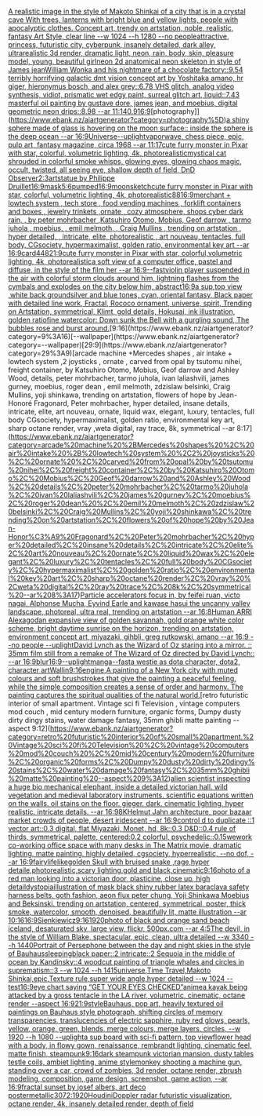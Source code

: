 [A realistic image in the style of Makoto Shinkai of a city that is in a crystal cave With trees, lanterns with bright blue and yellow lights, people with apocalyptic clothes. Concept art, trendy on artstation, noble, realistic, fantasy Art Style, clear line  --w 1024  --h 1280 --no people](https://www.ebank.nz/aiartgenerator?category=A%20realistic%20image%20in%20the%20style%20of%20Makoto%20Shinkai%20of%20a%20city%20that%20is%20in%20a%20crystal%20cave%20With%20trees%2C%20lanterns%20with%20bright%20blue%20and%20yellow%20lights%2C%20people%20with%20apocalyptic%20clothes.%20Concept%20art%2C%20trendy%20on%20artstation%2C%20noble%2C%20realistic%2C%20fantasy%20Art%20Style%2C%20clear%20line%20%20--w%201024%20%20--h%201280%20--no%20people)[attractive, princess, futuristic city, cyberpunk, insanely detailed, dark alley, ultrarealistic 3d render, dramatic light, neon, rain, body, skin, pleasure model, young, beautiful girl](https://www.ebank.nz/aiartgenerator?category=attractive%2C%20princess%2C%20futuristic%20city%2C%20cyberpunk%2C%20insanely%20detailed%2C%20dark%20alley%2C%20ultrarealistic%203d%20render%2C%20dramatic%20light%2C%20neon%2C%20rain%2C%20body%2C%20skin%2C%20pleasure%20model%2C%20young%2C%20beautiful%20girl)[neon 2d anatomical neon skeleton in style of James jean](https://www.ebank.nz/aiartgenerator?category=neon%202d%20anatomical%20neon%20skeleton%20in%20style%20of%20James%20jean)[William Wonka and his nightmare of a chocolate factory::9.54 terribly horrifying galactic dmt vision concept art by Yoshitaka amano, hr giger, hieronymus bosch, and alex grey::6.78 VHS glitch, analog video synthesis, vidiot, prismatic wet edgy paint, surreal glitch art, liquid::7.43 masterful oil painting by gustave dore, james jean, and moebius, digital geometric neon drips::8.98 --ar 11:14](https://www.ebank.nz/aiartgenerator?category=William%20Wonka%20and%20his%20nightmare%20of%20a%20chocolate%20factory%3A%3A9.54%20terribly%20horrifying%20galactic%20dmt%20vision%20concept%20art%20by%20Yoshitaka%20amano%2C%20hr%20giger%2C%20hieronymus%20bosch%2C%20and%20alex%20grey%3A%3A6.78%20VHS%20glitch%2C%20analog%20video%20synthesis%2C%20vidiot%2C%20prismatic%20wet%20edgy%20paint%2C%20surreal%20glitch%20art%2C%20liquid%3A%3A7.43%20masterful%20oil%20painting%20by%20gustave%20dore%2C%20james%20jean%2C%20and%20moebius%2C%20digital%20geometric%20neon%20drips%3A%3A8.98%20--ar%2011%3A14)[0.9](https://www.ebank.nz/aiartgenerator?category=0.9)[16:9](https://www.ebank.nz/aiartgenerator?category=16%3A9)[photography]](https://www.ebank.nz/aiartgenerator?category=photography%5D)[a shiny  sphere made of glass is hovering on the moon surface:: inside the sphere is the deep ocean --ar 16:9](https://www.ebank.nz/aiartgenerator?category=a%20shiny%20%20sphere%20made%20of%20glass%20is%20hovering%20on%20the%20moon%20surface%3A%3A%20inside%20the%20sphere%20is%20the%20deep%20ocean%20--ar%2016%3A9)[Universe](https://www.ebank.nz/aiartgenerator?category=Universe)[--uplight](https://www.ebank.nz/aiartgenerator?category=--uplight)[vaporwave, chess piece, epic, pulp art, fantasy magazine, circa 1968 --ar 11:17](https://www.ebank.nz/aiartgenerator?category=vaporwave%2C%20chess%20piece%2C%20epic%2C%20pulp%20art%2C%20fantasy%20magazine%2C%20circa%201968%20--ar%2011%3A17)[cute furry monster in Pixar with star, colorful, volumetric lighting, 4k, photorealistic](https://www.ebank.nz/aiartgenerator?category=cute%20furry%20monster%20in%20Pixar%20with%20star%2C%20colorful%2C%20volumetric%20lighting%2C%204k%2C%20photorealistic)[mystical cat shrouded in colorful smoke whisps, glowing eyes, glowing chaos magic, occult, twisted, all seeing eye, shallow depth of field, DnD Observer](https://www.ebank.nz/aiartgenerator?category=mystical%20cat%20shrouded%20in%20colorful%20smoke%20whisps%2C%20glowing%20eyes%2C%20glowing%20chaos%20magic%2C%20occult%2C%20twisted%2C%20all%20seeing%20eye%2C%20shallow%20depth%20of%20field%2C%20DnD%20Observer)[2:3](https://www.ebank.nz/aiartgenerator?category=2%3A3)[art](https://www.ebank.nz/aiartgenerator?category=art)[statue by Philippe Druillet](https://www.ebank.nz/aiartgenerator?category=statue%20by%20Philippe%20Druillet)[16:9](https://www.ebank.nz/aiartgenerator?category=16%3A9)[mask](https://www.ebank.nz/aiartgenerator?category=mask)[5:6](https://www.ebank.nz/aiartgenerator?category=5%3A6)[pumped](https://www.ebank.nz/aiartgenerator?category=pumped)[16:9](https://www.ebank.nz/aiartgenerator?category=16%3A9)[moon](https://www.ebank.nz/aiartgenerator?category=moon)[sketch](https://www.ebank.nz/aiartgenerator?category=sketch)[cute furry monster in Pixar with star, colorful, volumetric lighting, 4k, photorealistic](https://www.ebank.nz/aiartgenerator?category=cute%20furry%20monster%20in%20Pixar%20with%20star%2C%20colorful%2C%20volumetric%20lighting%2C%204k%2C%20photorealistic)[88](https://www.ebank.nz/aiartgenerator?category=88)[16:9](https://www.ebank.nz/aiartgenerator?category=16%3A9)[merchant + lowtech system , tech store , food vending machines , forklift containers and boxes , jewelry trinkets ,ornate , cozy atmosphere, shops cyber dark rain,  , by peter mohrbacher ,Katsuhiro Otomo, Mobius, Geof darrow   , tarmo juhola , moebius, , emil melmoth, , Craig Mullins , trending on artstation , hyper detailed, , intricate, elite, photorealistic , art nouveau, tentacles, full body, CGsociety, hypermaximalist, golden ratio, environmental key art --ar 16:9](https://www.ebank.nz/aiartgenerator?category=merchant%20%2B%20lowtech%20system%20%2C%20tech%20store%20%2C%20food%20vending%20machines%20%2C%20forklift%20containers%20and%20boxes%20%2C%20jewelry%20trinkets%20%2Cornate%20%2C%20cozy%20atmosphere%2C%20shops%20cyber%20dark%20rain%2C%20%20%2C%20by%20peter%20mohrbacher%20%2CKatsuhiro%20Otomo%2C%20Mobius%2C%20Geof%20darrow%20%20%20%2C%20tarmo%20juhola%20%2C%20moebius%2C%20%2C%20emil%20melmoth%2C%20%2C%20Craig%20Mullins%20%2C%20trending%20on%20artstation%20%2C%20hyper%20detailed%2C%20%2C%20intricate%2C%20elite%2C%20photorealistic%20%2C%20art%20nouveau%2C%20tentacles%2C%20full%20body%2C%20CGsociety%2C%20hypermaximalist%2C%20golden%20ratio%2C%20environmental%20key%20art%20--ar%2016%3A9)[card](https://www.ebank.nz/aiartgenerator?category=card)[448](https://www.ebank.nz/aiartgenerator?category=448)[21:9](https://www.ebank.nz/aiartgenerator?category=21%3A9)[cute furry monster in Pixar with star, colorful,volumetric lighting, 4k, photorealistic](https://www.ebank.nz/aiartgenerator?category=cute%20furry%20monster%20in%20Pixar%20with%20star%2C%20colorful%2Cvolumetric%20lighting%2C%204k%2C%20photorealistic)[a soft view of a computer office, pastel and diffuse, in the style of the film her --ar 16:9](https://www.ebank.nz/aiartgenerator?category=a%20soft%20view%20of%20a%20computer%20office%2C%20pastel%20and%20diffuse%2C%20in%20the%20style%20of%20the%20film%20her%20--ar%2016%3A9)[--fast](https://www.ebank.nz/aiartgenerator?category=--fast)[violin player suspended in the air with colorful storm clouds around him, lightning flashes from the cymbals and explodes on the city below him, abstract](https://www.ebank.nz/aiartgenerator?category=violin%20player%20suspended%20in%20the%20air%20with%20colorful%20storm%20clouds%20around%20him%2C%20lightning%20flashes%20from%20the%20cymbals%20and%20explodes%20on%20the%20city%20below%20him%2C%20abstract)[16:9](https://www.ebank.nz/aiartgenerator?category=16%3A9)[a sup,top view ,white back ground](https://www.ebank.nz/aiartgenerator?category=a%20sup%2Ctop%20view%20%2Cwhite%20back%20ground)[silver and blue tones, cyan, oriental fantasy, Black paper with detailed line work, Fractal, Rococo ornament, universe, spirit, Trending on Artstation, symmetrical, Klimt, gold details, Hokusai, ink illustration, golden ratio](https://www.ebank.nz/aiartgenerator?category=silver%20and%20blue%20tones%2C%20cyan%2C%20oriental%20fantasy%2C%20Black%20paper%20with%20detailed%20line%20work%2C%20Fractal%2C%20Rococo%20ornament%2C%20universe%2C%20spirit%2C%20Trending%20on%20Artstation%2C%20symmetrical%2C%20Klimt%2C%20gold%20details%2C%20Hokusai%2C%20ink%20illustration%2C%20golden%20ratio)[fine watercolor: Down sunk the Bell with a gurgling sound, The bubbles rose and burst around.](https://www.ebank.nz/aiartgenerator?category=fine%20watercolor%3A%20Down%20sunk%20the%20Bell%20with%20a%20gurgling%20sound%2C%20The%20bubbles%20rose%20and%20burst%20around.)[9:16](https://www.ebank.nz/aiartgenerator?category=9%3A16)[--wallpaper](https://www.ebank.nz/aiartgenerator?category=--wallpaper)[29:9](https://www.ebank.nz/aiartgenerator?category=29%3A9)[arcade machine +Mercedes shapes , air intake + lowtech system ,2 joysticks , ornate , carved from opal by tsutomu nihei, freight container, by Katsuhiro Otomo, Mobius, Geof darrow and Ashley Wood, details, peter mohrbacher, tarmo juhola, ivan laliashvili, james gurney, moebius, roger dean , emil melmoth, zdzislaw belsinki, Craig Mullins, yoji shinkawa, trending on artstation, flowers of hope by Jean-Honoré Fragonard, Peter mohrbacher, hyper detailed, insane details, intricate, elite, art nouveau, ornate, liquid wax, elegant, luxury, tentacles, full body CGsociety, hypermaximalist, golden ratio, environmental key art, sharp octane render, vray ,weta digital, ray trace, 8k, symmetrical --ar 8:17](https://www.ebank.nz/aiartgenerator?category=arcade%20machine%20%2BMercedes%20shapes%20%2C%20air%20intake%20%2B%20lowtech%20system%20%2C2%20joysticks%20%2C%20ornate%20%2C%20carved%20from%20opal%20by%20tsutomu%20nihei%2C%20freight%20container%2C%20by%20Katsuhiro%20Otomo%2C%20Mobius%2C%20Geof%20darrow%20and%20Ashley%20Wood%2C%20details%2C%20peter%20mohrbacher%2C%20tarmo%20juhola%2C%20ivan%20laliashvili%2C%20james%20gurney%2C%20moebius%2C%20roger%20dean%20%2C%20emil%20melmoth%2C%20zdzislaw%20belsinki%2C%20Craig%20Mullins%2C%20yoji%20shinkawa%2C%20trending%20on%20artstation%2C%20flowers%20of%20hope%20by%20Jean-Honor%C3%A9%20Fragonard%2C%20Peter%20mohrbacher%2C%20hyper%20detailed%2C%20insane%20details%2C%20intricate%2C%20elite%2C%20art%20nouveau%2C%20ornate%2C%20liquid%20wax%2C%20elegant%2C%20luxury%2C%20tentacles%2C%20full%20body%20CGsociety%2C%20hypermaximalist%2C%20golden%20ratio%2C%20environmental%20key%20art%2C%20sharp%20octane%20render%2C%20vray%20%2Cweta%20digital%2C%20ray%20trace%2C%208k%2C%20symmetrical%20--ar%208%3A17)[Particle accelerators focus in, by feifei ruan, victo nagai, Alphonse Mucha, Eyvind Earle and kawase hasui the uncanny valley landscape, photoreal, ultra real, trending on artstation --ar 16:8](https://www.ebank.nz/aiartgenerator?category=Particle%20accelerators%20focus%20in%2C%20by%20feifei%20ruan%2C%20victo%20nagai%2C%20Alphonse%20Mucha%2C%20Eyvind%20Earle%20and%20kawase%20hasui%20the%20uncanny%20valley%20landscape%2C%20photoreal%2C%20ultra%20real%2C%20trending%20on%20artstation%20--ar%2016%3A8)[Human ARRI Alexa](https://www.ebank.nz/aiartgenerator?category=Human%20ARRI%20Alexa)[god](https://www.ebank.nz/aiartgenerator?category=god)[an expansive view of golden savannah, gold orange white color scheme, bright daytime sunrise on the horizon, trending on artstation, environment concept art, miyazaki, gihbli, greg rutkowski, amano --ar 16:9 --no people --uplight](https://www.ebank.nz/aiartgenerator?category=an%20expansive%20view%20of%20golden%20savannah%2C%20gold%20orange%20white%20color%20scheme%2C%20bright%20daytime%20sunrise%20on%20the%20horizon%2C%20trending%20on%20artstation%2C%20environment%20concept%20art%2C%20miyazaki%2C%20gihbli%2C%20greg%20rutkowski%2C%20amano%20--ar%2016%3A9%20--no%20people%20--uplight)[David Lynch as the Wizard of Oz staring into a mirror. :: 35mm film still from a remake of The Wizard of Oz directed by David Lynch:: --ar 16:9](https://www.ebank.nz/aiartgenerator?category=David%20Lynch%20as%20the%20Wizard%20of%20Oz%20staring%20into%20a%20mirror.%20%3A%3A%2035mm%20film%20still%20from%20a%20remake%20of%20The%20Wizard%20of%20Oz%20directed%20by%20David%20Lynch%3A%3A%20--ar%2016%3A9)[blur](https://www.ebank.nz/aiartgenerator?category=blur)[16:9](https://www.ebank.nz/aiartgenerator?category=16%3A9)[--uplight](https://www.ebank.nz/aiartgenerator?category=--uplight)[manga](https://www.ebank.nz/aiartgenerator?category=manga)[--fast](https://www.ebank.nz/aiartgenerator?category=--fast)[a westie as dota character, dota2, character art](https://www.ebank.nz/aiartgenerator?category=a%20westie%20as%20dota%20character%2C%20dota2%2C%20character%20art)[Wallin](https://www.ebank.nz/aiartgenerator?category=Wallin)[9:16](https://www.ebank.nz/aiartgenerator?category=9%3A16)[](https://www.ebank.nz/aiartgenerator?category=)[engine,](https://www.ebank.nz/aiartgenerator?category=engine%2C)[A painting of a New York city with muted colours and soft brushstrokes that give the painting a peaceful feeling, while the simple composition creates a sense of order and harmony. The painting captures the spiritual qualities of the natural world.](https://www.ebank.nz/aiartgenerator?category=A%20painting%20of%20a%20New%20York%20city%20with%20muted%20colours%20and%20soft%20brushstrokes%20that%20give%20the%20painting%20a%20peaceful%20feeling%2C%20while%20the%20simple%20composition%20creates%20a%20sense%20of%20order%20and%20harmony.%20The%20painting%20captures%20the%20spiritual%20qualities%20of%20the%20natural%20world.)[retro futuristic interior of small apartment. Vintage sci fi Television , vintage computers mod couch , mid century modern furniture, organic forms, Dumpy dusty dirty dingy stains, water damage fantasy, 35mm ghibli matte painting --aspect 9:12](https://www.ebank.nz/aiartgenerator?category=retro%20futuristic%20interior%20of%20small%20apartment.%20Vintage%20sci%20fi%20Television%20%2C%20vintage%20computers%20mod%20couch%20%2C%20mid%20century%20modern%20furniture%2C%20organic%20forms%2C%20Dumpy%20dusty%20dirty%20dingy%20stains%2C%20water%20damage%20fantasy%2C%2035mm%20ghibli%20matte%20painting%20--aspect%209%3A12)[alien scientist inspecting a huge bio mechanical elephant, inside a detailed victorian hall. wild vegetation and medieval laboratory instruments. scientific equations written on the walls. oil stains on the floor. gieger. dark. cinematic lighting. hyper realistic. intricate details. --ar 16:9](https://www.ebank.nz/aiartgenerator?category=alien%20scientist%20inspecting%20a%20huge%20bio%20mechanical%20elephant%2C%20inside%20a%20detailed%20victorian%20hall.%20wild%20vegetation%20and%20medieval%20laboratory%20instruments.%20scientific%20equations%20written%20on%20the%20walls.%20oil%20stains%20on%20the%20floor.%20gieger.%20dark.%20cinematic%20lighting.%20hyper%20realistic.%20intricate%20details.%20--ar%2016%3A9)[8K](https://www.ebank.nz/aiartgenerator?category=8K)[Helmut Jahn architecture, poor bazaar market crowds of people, desert iridescent --ar 16:9](https://www.ebank.nz/aiartgenerator?category=Helmut%20Jahn%20architecture%2C%20poor%20bazaar%20market%20crowds%20of%20people%2C%20desert%20iridescent%20--ar%2016%3A9)[control d to duplicate ::1 vector art::0.3 digital, flat Miyazaki, Monet, hd, 8k::0.3 D&D::0.4 rule of thirds, symmetrical, palette, centered:0.2 colorful, psychedelic::0.1](https://www.ebank.nz/aiartgenerator?category=control%20d%20to%20duplicate%20%3A%3A1%20vector%20art%3A%3A0.3%20digital%2C%20flat%20Miyazaki%2C%20Monet%2C%20hd%2C%208k%3A%3A0.3%20D%26D%3A%3A0.4%20rule%20of%20thirds%2C%20symmetrical%2C%20palette%2C%20centered%3A0.2%20colorful%2C%20psychedelic%3A%3A0.1)[5](https://www.ebank.nz/aiartgenerator?category=5)[wework co-working office space with many desks in The Matrix movie, dramatic lighting, matte painting, highly detailed, cgsociety, hyperrealistic, --no dof, --ar 16:9](https://www.ebank.nz/aiartgenerator?category=wework%20co-working%20office%20space%20with%20many%20desks%20in%20The%20Matrix%20movie%2C%20dramatic%20lighting%2C%20matte%20painting%2C%20highly%20detailed%2C%20cgsociety%2C%20hyperrealistic%2C%20--no%20dof%2C%20--ar%2016%3A9)[fairy](https://www.ebank.nz/aiartgenerator?category=fairy)[lifelike](https://www.ebank.nz/aiartgenerator?category=lifelike)[golden Skull with bruised snake ,rage,hyper detaile,photorealistic,scary lighting,gold and black,cinematic](https://www.ebank.nz/aiartgenerator?category=golden%20Skull%20with%20bruised%20snake%20%2Crage%2Chyper%20detaile%2Cphotorealistic%2Cscary%20lighting%2Cgold%20and%20black%2Ccinematic)[9:16](https://www.ebank.nz/aiartgenerator?category=9%3A16)[photo of a red man looking into a victorian door, plasticine, close up, high detail](https://www.ebank.nz/aiartgenerator?category=photo%20of%20a%20red%20man%20looking%20into%20a%20victorian%20door%2C%20plasticine%2C%20close%20up%2C%20high%20detail)[dystopia](https://www.ebank.nz/aiartgenerator?category=dystopia)[illustration of mask black shiny rubber latex baraclava safety harness belts, goth fashion, aeon flux peter chung, Yoji Shinkawa Moebius and Beksinski. trending on artstation, centered, symmetrical, poster, thick smoke, watercolor, smooth, denoised, beautifully lit, matte illustration --ar 10:16](https://www.ebank.nz/aiartgenerator?category=illustration%20of%20mask%20black%20shiny%20rubber%20latex%20baraclava%20safety%20harness%20belts%2C%20goth%20fashion%2C%20aeon%20flux%20peter%20chung%2C%20Yoji%20Shinkawa%20Moebius%20and%20Beksinski.%20trending%20on%20artstation%2C%20centered%2C%20symmetrical%2C%20poster%2C%20thick%20smoke%2C%20watercolor%2C%20smooth%2C%20denoised%2C%20beautifully%20lit%2C%20matte%20illustration%20--ar%2010%3A16)[16:9](https://www.ebank.nz/aiartgenerator?category=16%3A9)[Sienkiewicz](https://www.ebank.nz/aiartgenerator?category=Sienkiewicz)[9:16](https://www.ebank.nz/aiartgenerator?category=9%3A16)[1920](https://www.ebank.nz/aiartgenerator?category=1920)[photo of black and orange sand beach iceland, desaturated sky, large view, flickr, 500px.com --ar 4:5](https://www.ebank.nz/aiartgenerator?category=photo%20of%20black%20and%20orange%20sand%20beach%20iceland%2C%20desaturated%20sky%2C%20large%20view%2C%20flickr%2C%20500px.com%20--ar%204%3A5)[The devil, in the style of William Blake, spectacular, epic, clean, ultra detailed --w 3340 --h 1440](https://www.ebank.nz/aiartgenerator?category=The%20devil%2C%20in%20the%20style%20of%20William%20Blake%2C%20spectacular%2C%20epic%2C%20clean%2C%20ultra%20detailed%20--w%203340%20--h%201440)[Portrait of Persephone between the day and night skies in the style of Bauhaus](https://www.ebank.nz/aiartgenerator?category=Portrait%20of%20Persephone%20between%20the%20day%20and%20night%20skies%20in%20the%20style%20of%20Bauhaus)[sleeping](https://www.ebank.nz/aiartgenerator?category=sleeping)[black paper::2 intricate::2 Sequoia in the middle of ocean by Kandinsky::4 woodcut painting of triangle whales and circles in suprematism::3 --w 1024 --h 1415](https://www.ebank.nz/aiartgenerator?category=black%20paper%3A%3A2%20intricate%3A%3A2%20Sequoia%20in%20the%20middle%20of%20ocean%20by%20Kandinsky%3A%3A4%20woodcut%20painting%20of%20triangle%20whales%20and%20circles%20in%20suprematism%3A%3A3%20--w%201024%20--h%201415)[universe,Time Travel,Makoto Shinkai,epic,Texture rule,super wide angle,hyper detailed --w 1024 --test](https://www.ebank.nz/aiartgenerator?category=universe%2CTime%20Travel%2CMakoto%20Shinkai%2Cepic%2CTexture%20rule%2Csuper%20wide%20angle%2Chyper%20detailed%20--w%201024%20--test)[16:9](https://www.ebank.nz/aiartgenerator?category=16%3A9)[eye chart saying “GET YOUR EYES CHECKED”](https://www.ebank.nz/aiartgenerator?category=eye%20chart%20saying%20%E2%80%9CGET%20YOUR%20EYES%20CHECKED%E2%80%9D)[anime](https://www.ebank.nz/aiartgenerator?category=anime)[a kayak being attacked by a gross tentacle in the LA river, volumetric, cinematic, octane render --aspect 16:9](https://www.ebank.nz/aiartgenerator?category=a%20kayak%20being%20attacked%20by%20a%20gross%20tentacle%20in%20the%20LA%20river%2C%20volumetric%2C%20cinematic%2C%20octane%20render%20--aspect%2016%3A9)[21:9](https://www.ebank.nz/aiartgenerator?category=21%3A9)[style](https://www.ebank.nz/aiartgenerator?category=style)[Bauhaus, pop art, heavily textured oil paintings on Bauhaus style photograph, shifting circles of memory transparencies, translucencies of electric sapphire, ruby red glows, pearls, yellow, orange, green, blends, merge colours, merge layers, circles, --w 1920 --h 1080 --uplight](https://www.ebank.nz/aiartgenerator?category=Bauhaus%2C%20pop%20art%2C%20heavily%20textured%20oil%20paintings%20on%20Bauhaus%20style%20photograph%2C%20shifting%20circles%20of%20memory%20transparencies%2C%20translucencies%20of%20electric%20sapphire%2C%20ruby%20red%20glows%2C%20pearls%2C%20yellow%2C%20orange%2C%20green%2C%20blends%2C%20merge%20colours%2C%20merge%20layers%2C%20circles%2C%20--w%201920%20--h%201080%20--uplight)[a sup board with sci-fi pattern, top view](https://www.ebank.nz/aiartgenerator?category=a%20sup%20board%20with%20sci-fi%20pattern%2C%20top%20view)[flower head with a body, in flowy gown, renaissance, rembrandt lighting, cinematic feel, matte finish, steampunk](https://www.ebank.nz/aiartgenerator?category=flower%20head%20with%20a%20body%2C%20in%20flowy%20gown%2C%20renaissance%2C%20rembrandt%20lighting%2C%20cinematic%20feel%2C%20matte%20finish%2C%20steampunk)[9:16](https://www.ebank.nz/aiartgenerator?category=9%3A16)[dark steampunk victorian mansion. dusty tables testle coils, ambiet lighting, anime style](https://www.ebank.nz/aiartgenerator?category=dark%20steampunk%20victorian%20mansion.%20dusty%20tables%20testle%20coils%2C%20ambiet%20lighting%2C%20anime%20style)[monkey shooting a machine gun, standing over a car, crowd of zombies, 3d render, octane render, zbrush modeling, composition, game design, screenshot, game action, --ar 16:9](https://www.ebank.nz/aiartgenerator?category=monkey%20shooting%20a%20machine%20gun%2C%20standing%20over%20a%20car%2C%20crowd%20of%20zombies%2C%203d%20render%2C%20octane%20render%2C%20zbrush%20modeling%2C%20composition%2C%20game%20design%2C%20screenshot%2C%20game%20action%2C%20--ar%2016%3A9)[fractal sunset by josef albers, art deco poster](https://www.ebank.nz/aiartgenerator?category=fractal%20sunset%20by%20josef%20albers%2C%20art%20deco%20poster)[metallic](https://www.ebank.nz/aiartgenerator?category=metallic)[3072:1920](https://www.ebank.nz/aiartgenerator?category=3072%3A1920)[Houdini](https://www.ebank.nz/aiartgenerator?category=Houdini)[](https://www.ebank.nz/aiartgenerator?category=)[Doppler radar futuristic visualization, octane render, 4k, insanely detailed render, depth of field](https://www.ebank.nz/aiartgenerator?category=Doppler%20radar%20futuristic%20visualization%2C%20octane%20render%2C%204k%2C%20insanely%20detailed%20render%2C%20depth%20of%20field)
